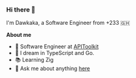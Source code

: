 ### Hi there 👋
I'm Dawkaka, a Software Engineer from +233 🇬🇭

**About me**

- 💼 Software Engineer at [APIToolkit](https://apitoolkit.io/)
- 👷 I dream in TypeScript and Go.
- 📚 Learning Zig
- 💬 Ask me about anything [here](https://github.com/dawkaka/dawkaka/issues)
